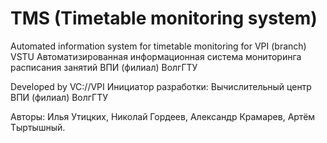 TMS (Timetable monitoring system)
=======

Automated information system for timetable monitoring for VPI (branch) VSTU
Автоматизированная информационная система мониторинга расписания занятий ВПИ (филиал) ВолгГТУ

Developed by VC://VPI
Инициатор разработки: Вычислительный центр ВПИ (филиал) ВолгГТУ

Авторы: Илья Утицких, Николай Гордеев, Александр Крамарев, Артём Тыртышный.